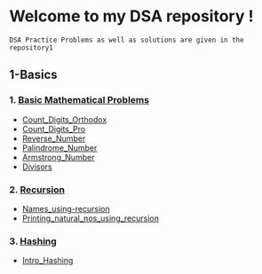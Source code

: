 # Welcome to my DSA repository !
`DSA Practice Problems as well as solutions are given in the repository1`<br>
## 1-Basics
### 1. [Basic Mathematical Problems](https://github.com/Nabin-09/Data_Structures_and_Algorithms/tree/main/1_Basic_Mathematical_Problems)<br>
  - [Count_Digits_Orthodox](https://github.com/Nabin-09/Data_Structures_and_Algorithms/blob/main/1_Basic_Mathematical_Problems/1_Count_Digits_Orthodox.cpp)<br>  
  -  [Count_Digits_Pro](https://github.com/Nabin-09/Data_Structures_and_Algorithms/blob/main/1_Basic_Mathematical_Problems/2_Count_Digits_Pro.cpp)<br>  
  - [Reverse_Number](https://github.com/Nabin-09/Data_Structures_and_Algorithms/blob/main/1_Basic_Mathematical_Problems/3_Reverse_Number.cpp)<br>  
  -  [Palindrome_Number](https://github.com/Nabin-09/Data_Structures_and_Algorithms/blob/main/1_Basic_Mathematical_Problems/4_Palindrome_Number.cpp)<br> 
  - [Armstrong_Number](https://github.com/Nabin-09/Data_Structures_and_Algorithms/blob/main/1_Basic_Mathematical_Problems/5_Armstrong_Number.cpp)<br>
  - [Divisors](https://github.com/Nabin-09/Data_Structures_and_Algorithms/blob/main/1_Basic_Mathematical_Problems/6_Divisors.cpp)<br>
### 2. [Recursion](https://github.com/Nabin-09/Data_Structures_and_Algorithms/tree/main/1-Basics/2-Recursion)<br>
   - [Names_using-recursion](https://github.com/Nabin-09/Data_Structures_and_Algorithms/blob/main/1-Basics/2-Recursion/1_Name.cpp)<br>
   - [Printing_natural_nos_using_recursion](https://github.com/Nabin-09/Data_Structures_and_Algorithms/blob/main/1-Basics/2-Recursion/2_Natural_Numbers.cpp)<br>
### 3. [Hashing](https://github.com/Nabin-09/Data_Structures_and_Algorithms/tree/main/1-Basics/3-Hashing)<br>
   - [Intro_Hashing](https://github.com/Nabin-09/Data_Structures_and_Algorithms/tree/main/1-Basics/3-Hashing)<br>
   
